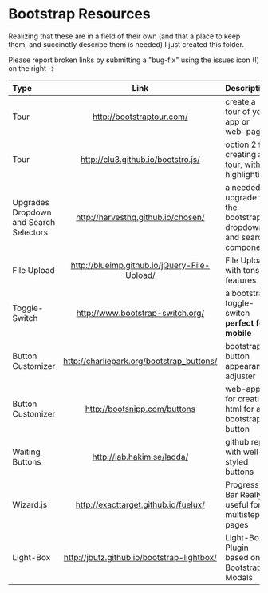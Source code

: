 Bootstrap Resources
====================

Realizing that these are in a field of their own (and that a place to keep them, and succinctly describe them is needed) I just created this folder.

Please report broken links by submitting a "bug-fix" using the issues icon (!) on the right ->

| Type | Link | Description |
|:--- | :---: | :--- |
| Tour | http://bootstraptour.com/ | create a tour of your app or web-page |
| Tour | http://clu3.github.io/bootstro.js/ | option 2 for creating a tour, with highlighting |
| Upgrades Dropdown and Search Selectors | http://harvesthq.github.io/chosen/ | a needed upgrade to the bootstrap dropdown and search components |
| File Upload | http://blueimp.github.io/jQuery-File-Upload/ | File Upload with tons of features | 
| Toggle-Switch | http://www.bootstrap-switch.org/ |  a bootstrap toggle-switch **perfect for mobile** |
| Button Customizer | http://charliepark.org/bootstrap_buttons/ | bootstrap button appearance adjuster |
| Button Customizer |http://bootsnipp.com/buttons    | web-app for creating html for a bootstrap button | 
| Waiting Buttons | http://lab.hakim.se/ladda/ | github repo with well-styled buttons |
| Wizard.js | http://exacttarget.github.io/fuelux/ | Progress Bar Really useful for multistep pages| 
| Light-Box | http://jbutz.github.io/bootstrap-lightbox/ | Light-Box Plugin based on Bootstrap's Modals |
